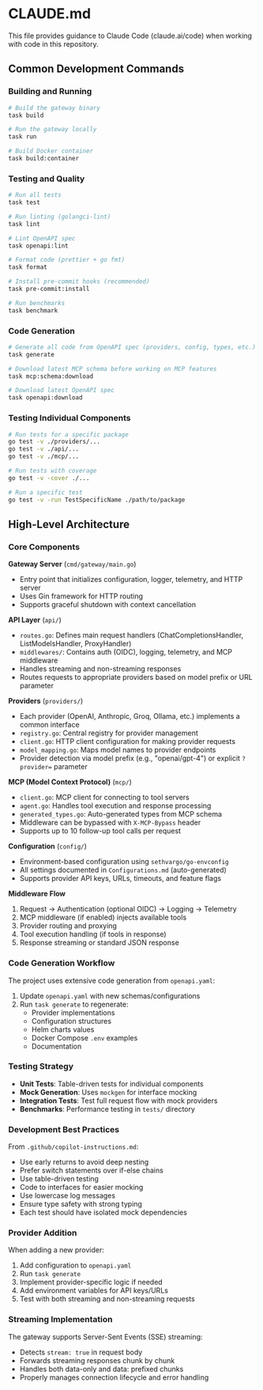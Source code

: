 # CLAUDE.md

This file provides guidance to Claude Code (claude.ai/code) when working with code in this repository.

## Common Development Commands

### Building and Running
```bash
# Build the gateway binary
task build

# Run the gateway locally
task run

# Build Docker container
task build:container
```

### Testing and Quality
```bash
# Run all tests
task test

# Run linting (golangci-lint)
task lint

# Lint OpenAPI spec
task openapi:lint

# Format code (prettier + go fmt)
task format

# Install pre-commit hooks (recommended)
task pre-commit:install

# Run benchmarks
task benchmark
```

### Code Generation
```bash
# Generate all code from OpenAPI spec (providers, config, types, etc.)
task generate

# Download latest MCP schema before working on MCP features
task mcp:schema:download

# Download latest OpenAPI spec
task openapi:download
```

### Testing Individual Components
```bash
# Run tests for a specific package
go test -v ./providers/...
go test -v ./api/...
go test -v ./mcp/...

# Run tests with coverage
go test -v -cover ./...

# Run a specific test
go test -v -run TestSpecificName ./path/to/package
```

## High-Level Architecture

### Core Components

**Gateway Server** (`cmd/gateway/main.go`)
- Entry point that initializes configuration, logger, telemetry, and HTTP server
- Uses Gin framework for HTTP routing
- Supports graceful shutdown with context cancellation

**API Layer** (`api/`)
- `routes.go`: Defines main request handlers (ChatCompletionsHandler, ListModelsHandler, ProxyHandler)
- `middlewares/`: Contains auth (OIDC), logging, telemetry, and MCP middleware
- Handles streaming and non-streaming responses
- Routes requests to appropriate providers based on model prefix or URL parameter

**Providers** (`providers/`)
- Each provider (OpenAI, Anthropic, Groq, Ollama, etc.) implements a common interface
- `registry.go`: Central registry for provider management
- `client.go`: HTTP client configuration for making provider requests
- `model_mapping.go`: Maps model names to provider endpoints
- Provider detection via model prefix (e.g., "openai/gpt-4") or explicit `?provider=` parameter

**MCP (Model Context Protocol)** (`mcp/`)
- `client.go`: MCP client for connecting to tool servers
- `agent.go`: Handles tool execution and response processing
- `generated_types.go`: Auto-generated types from MCP schema
- Middleware can be bypassed with `X-MCP-Bypass` header
- Supports up to 10 follow-up tool calls per request

**Configuration** (`config/`)
- Environment-based configuration using `sethvargo/go-envconfig`
- All settings documented in `Configurations.md` (auto-generated)
- Supports provider API keys, URLs, timeouts, and feature flags

**Middleware Flow**
1. Request → Authentication (optional OIDC) → Logging → Telemetry
2. MCP middleware (if enabled) injects available tools
3. Provider routing and proxying
4. Tool execution handling (if tools in response)
5. Response streaming or standard JSON response

### Code Generation Workflow

The project uses extensive code generation from `openapi.yaml`:
1. Update `openapi.yaml` with new schemas/configurations
2. Run `task generate` to regenerate:
   - Provider implementations
   - Configuration structures
   - Helm charts values
   - Docker Compose `.env` examples
   - Documentation

### Testing Strategy

- **Unit Tests**: Table-driven tests for individual components
- **Mock Generation**: Uses `mockgen` for interface mocking
- **Integration Tests**: Test full request flow with mock providers
- **Benchmarks**: Performance testing in `tests/` directory

### Development Best Practices

From `.github/copilot-instructions.md`:
- Use early returns to avoid deep nesting
- Prefer switch statements over if-else chains
- Use table-driven testing
- Code to interfaces for easier mocking
- Use lowercase log messages
- Ensure type safety with strong typing
- Each test should have isolated mock dependencies

### Provider Addition

When adding a new provider:
1. Add configuration to `openapi.yaml`
2. Run `task generate`
3. Implement provider-specific logic if needed
4. Add environment variables for API keys/URLs
5. Test with both streaming and non-streaming requests

### Streaming Implementation

The gateway supports Server-Sent Events (SSE) streaming:
- Detects `stream: true` in request body
- Forwards streaming responses chunk by chunk
- Handles both data-only and data: prefixed chunks
- Properly manages connection lifecycle and error handling